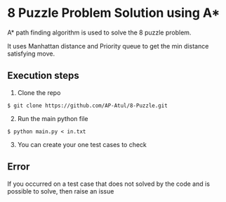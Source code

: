 # 8 Puzzle Problem Solution using A*
A* path finding algorithm is used to solve the 8 puzzle problem.

It uses Manhattan distance and Priority queue to get the min distance satisfying move.

## Execution steps
1. Clone the repo
```
$ git clone https://github.com/AP-Atul/8-Puzzle.git
```
2. Run the main python file
```
$ python main.py < in.txt
```
3. You can create your one test cases to check

## Error
If you occurred on a test case that does not solved by the code and is possible to solve, then raise an issue